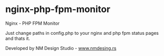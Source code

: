 nginx-php-fpm-monitor
=====================

Nginx - PHP FPM Monitor

Just change paths in config.php to your nginx and php fpm status pages and thats it.

Developed by NM Design Studio - www.nmdesing.rs